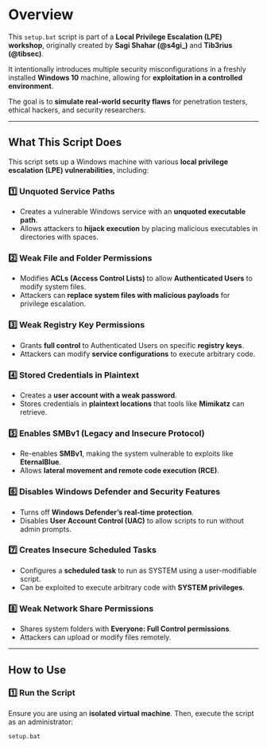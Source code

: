 # Overview  

This `setup.bat` script is part of a **Local Privilege Escalation (LPE) workshop**, originally created by **Sagi Shahar (@s4gi_)** and **Tib3rius (@tibsec)**.  

It intentionally introduces multiple security misconfigurations in a freshly installed **Windows 10** machine, allowing for **exploitation in a controlled environment**.  

The goal is to **simulate real-world security flaws** for penetration testers, ethical hackers, and security researchers.  

---

## What This Script Does  
This script sets up a Windows machine with various **local privilege escalation (LPE) vulnerabilities**, including:  

### 1️⃣ **Unquoted Service Paths**  
- Creates a vulnerable Windows service with an **unquoted executable path**.  
- Allows attackers to **hijack execution** by placing malicious executables in directories with spaces.  

### 2️⃣ **Weak File and Folder Permissions**  
- Modifies **ACLs (Access Control Lists)** to allow **Authenticated Users** to modify system files.  
- Attackers can **replace system files with malicious payloads** for privilege escalation.  

### 3️⃣ **Weak Registry Key Permissions**  
- Grants **full control** to Authenticated Users on specific **registry keys**.  
- Attackers can modify **service configurations** to execute arbitrary code.  

### 4️⃣ **Stored Credentials in Plaintext**  
- Creates a **user account with a weak password**.  
- Stores credentials in **plaintext locations** that tools like **Mimikatz** can retrieve.  

### 5️⃣ **Enables SMBv1 (Legacy and Insecure Protocol)**  
- Re-enables **SMBv1**, making the system vulnerable to exploits like **EternalBlue**.  
- Allows **lateral movement and remote code execution (RCE)**.  

### 6️⃣ **Disables Windows Defender and Security Features**  
- Turns off **Windows Defender’s real-time protection**.  
- Disables **User Account Control (UAC)** to allow scripts to run without admin prompts.  

### 7️⃣ **Creates Insecure Scheduled Tasks**  
- Configures a **scheduled task** to run as SYSTEM using a user-modifiable script.  
- Can be exploited to execute arbitrary code with **SYSTEM privileges**.  

### 8️⃣ **Weak Network Share Permissions**  
- Shares system folders with **Everyone: Full Control permissions**.  
- Attackers can upload or modify files remotely.  

---

## How to Use  

### 1️⃣ **Run the Script**  
Ensure you are using an **isolated virtual machine**. Then, execute the script as an administrator:  

```bash
setup.bat

